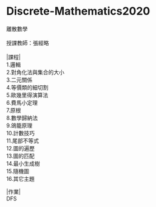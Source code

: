 # Discrete-Mathematics2020
離散數學<br><br>
授課教師：張經略<br><br>
|課程|<br>
1.邏輯<br>
2.對角化法與集合的大小<br>
3.二元關係<br>
4.等價類的細切割<br>
5.歐幾里得演算法<br>
6.費馬小定理<br>
7.原根<br>
8.數學歸納法<br>
9.鴿籠原理<br>
10.計數技巧<br>
11.尾部不等式<br>
12.圖的遍歷<br>
13.圖的匹配<br>
14.最小生成樹<br>
15.隨機圖<br>
16.其它主題<br>

|作業|<br>
DFS<br>
